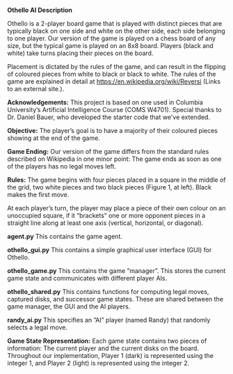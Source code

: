 **Othello AI Description**

Othello is a 2-player board game that is played with distinct pieces that are typically black on one side and white on the other side, each side belonging to one player. Our version of the game is played on a chess board of any size, but the typical game is played on an 8x8 board. Players (black and white) take turns placing their pieces on the board.

Placement is dictated by the rules of the game, and can result in the flipping of coloured pieces from white to black or black to white. The rules of the game are explained in detail at https://en.wikipedia.org/wiki/Reversi (Links to an external site.).



**Acknowledgements:**
This project is based on one used in Columbia University’s Artificial Intelligence Course (COMS W4701). Special thanks to Dr. Daniel Bauer, who developed the starter code that we've extended.



**Objective:**
The player’s goal is to have a majority of their coloured pieces showing at the end of the game.

**Game Ending:**
Our version of the game differs from the standard rules described on Wikipedia in one minor point: The game ends as soon as one of the players has no legal moves left.

**Rules:**
The game begins with four pieces placed in a square in the middle of the grid, two white pieces and two black pieces (Figure 1, at left). Black makes the first move.

At each player’s turn, the player may place a piece of their own colour on an unoccupied square, if it “brackets” one or more opponent pieces in a straight line along at least one axis (vertical, horizontal, or diagonal). 



**agent.py**
This contains the game agent.

**othello_gui.py**
This contains a simple graphical user interface (GUI) for Othello.

**othello_game.py**
This contains the game ”manager”. This stores the current game state and communicates with different player AIs.

**othello_shared.py**
This contains functions for computing legal moves, captured disks, and successor game states. These are shared between the game manager, the GUI and the AI players.

**randy_ai.py**
This specifies an ”AI” player (named Randy) that randomly selects a legal move.



**Game State Representation:**
Each game state contains two pieces of information: The current player and the current disks on the board. Throughout our implementation, Player 1 (dark) is represented using the integer 1, and Player 2 (light) is represented using the integer 2.
